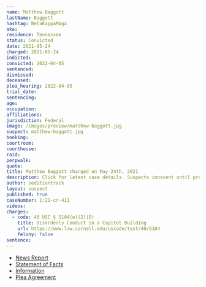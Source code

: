 ```yaml
---
name: Matthew Baggott
lastName: Baggott
hashtag: BetaKappaMaga
aka:
residence: Tennessee
status: Convicted
date: 2021-05-24
charged: 2021-05-24
indicted:
convicted: 2022-04-05
sentenced:
dismissed:
deceased:
plea_hearing: 2022-04-05
trial_date:
sentencing:
age:
occupation:
affiliations:
jurisdiction: Federal
image: /images/preview/matthew-baggott.jpg
suspect: matthew-baggott.jpg
booking:
courtroom:
courthouse:
raid:
perpwalk:
quote:
title: Matthew Baggott charged on May 24th, 2021
description: Click for latest case details. Suspects innocent until proven guilty.
author: seditiontrack
layout: suspect
published: true
caseNumber: 1:21-cr-411
videos:
charges:
  - code: 40 USC § 5104(e)(2)(D)
    title: Disorderly Conduct in a Capitol Building
    url: https://www.law.cornell.edu/uscode/text/40/5104
    felony: false
sentence:
---
```


- [News Report](https://www.wsmv.com/news/two-middle-tennessee-residents-arrested-for-role-in-us-capitol-riot/article_8f4af518-c4c0-11eb-be8e-af86539b82fc.html)
- [Statement of Facts](https://www.justice.gov/usao-dc/case-multi-defendant/file/1490701/download)
- [Information](https://www.justice.gov/usao-dc/case-multi-defendant/file/1459396/download)
- [Plea Agreement](https://www.justice.gov/usao-dc/case-multi-defendant/file/1490696/download)
